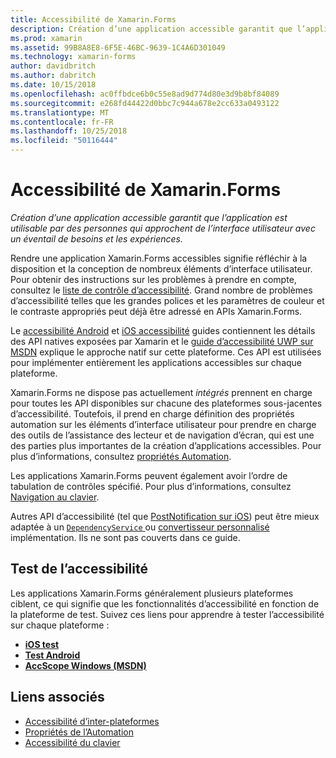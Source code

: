 ```yaml
---
title: Accessibilité de Xamarin.Forms
description: Création d’une application accessible garantit que l’application est utilisable par des personnes qui approchent de l’interface utilisateur avec un éventail de besoins et les expériences.
ms.prod: xamarin
ms.assetid: 99B8A8E8-6F5E-46BC-9639-1C4A6D301049
ms.technology: xamarin-forms
author: davidbritch
ms.author: dabritch
ms.date: 10/15/2018
ms.openlocfilehash: ac0ffbdce6b0c55e8ad9d774d80e3d9b8bf84089
ms.sourcegitcommit: e268fd44422d0bbc7c944a678e2cc633a0493122
ms.translationtype: MT
ms.contentlocale: fr-FR
ms.lasthandoff: 10/25/2018
ms.locfileid: "50116444"
---
```

# <a name="xamarinforms-accessibility"></a>Accessibilité de Xamarin.Forms

_Création d’une application accessible garantit que l’application est utilisable par des personnes qui approchent de l’interface utilisateur avec un éventail de besoins et les expériences._

Rendre une application Xamarin.Forms accessibles signifie réfléchir à la disposition et la conception de nombreux éléments d’interface utilisateur. Pour obtenir des instructions sur les problèmes à prendre en compte, consultez le [liste de contrôle d’accessibilité](~/cross-platform/app-fundamentals/accessibility.md). Grand nombre de problèmes d’accessibilité telles que les grandes polices et les paramètres de couleur et le contraste appropriés peut déjà être adressé en APIs Xamarin.Forms.

Le [accessibilité Android](~/android/app-fundamentals/accessibility.md) et [iOS accessibilité](~/ios/app-fundamentals/accessibility.md) guides contiennent les détails des API natives exposées par Xamarin et le [guide d’accessibilité UWP sur MSDN](https://msdn.microsoft.com/windows/uwp/accessibility/basic-accessibility-information) explique le approche natif sur cette plateforme. Ces API est utilisées pour implémenter entièrement les applications accessibles sur chaque plateforme.

Xamarin.Forms ne dispose pas actuellement *intégrés* prennent en charge pour toutes les API disponibles sur chacune des plateformes sous-jacentes d’accessibilité. Toutefois, il prend en charge définition des propriétés automation sur les éléments d’interface utilisateur pour prendre en charge des outils de l’assistance des lecteur et de navigation d’écran, qui est une des parties plus importantes de la création d’applications accessibles. Pour plus d’informations, consultez [propriétés Automation](~/xamarin-forms/app-fundamentals/accessibility/automation-properties.md).

Les applications Xamarin.Forms peuvent également avoir l’ordre de tabulation de contrôles spécifié. Pour plus d’informations, consultez [Navigation au clavier](~/xamarin-forms/app-fundamentals/accessibility/keyboard.md).

Autres API d’accessibilité (tel que [PostNotification sur iOS](~/ios/app-fundamentals/accessibility.md)) peut être mieux adaptée à un [ `DependencyService` ](~/xamarin-forms/app-fundamentals/dependency-service/index.md) ou [convertisseur personnalisé](~/xamarin-forms/app-fundamentals/custom-renderer/index.md) implémentation. Ils ne sont pas couverts dans ce guide.

## <a name="testing-accessibility"></a>Test de l’accessibilité

Les applications Xamarin.Forms généralement plusieurs plateformes ciblent, ce qui signifie que les fonctionnalités d’accessibilité en fonction de la plateforme de test. Suivez ces liens pour apprendre à tester l’accessibilité sur chaque plateforme :

- [**iOS test**](~/ios/app-fundamentals/accessibility.md)
- [**Test Android**](~/android/app-fundamentals/accessibility.md)
- [**AccScope Windows (MSDN)**](https://msdn.microsoft.com/library/windows/desktop/dn433239)

## <a name="related-links"></a>Liens associés

- [Accessibilité d’inter-plateformes](~/cross-platform/app-fundamentals/accessibility.md)
- [Propriétés de l’Automation](~/xamarin-forms/app-fundamentals/accessibility/automation-properties.md)
- [Accessibilité du clavier](~/xamarin-forms/app-fundamentals/accessibility/keyboard.md)
